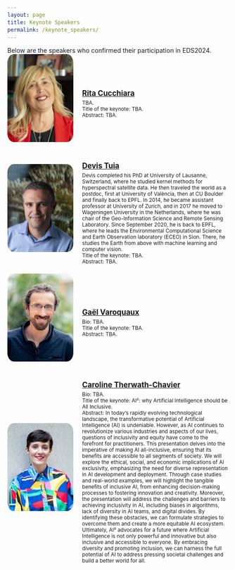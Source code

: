 ```yaml
---
layout: page
title: Keynote Speakers
permalink: /keynote_speakers/
---
```


<head>
    <meta charset="UTF-8">
    <meta name="viewport" content="width=device-width, initial-scale=1.0">
    <title>Keynote Speakers</title>
    <style>
        .speaker-container {
            display: flex;
            flex-direction: column;
            align-items: flex-start;
            gap: 20px;
        }
        .speaker {
            display: flex;
            align-items: center;
            gap: 20px;
        }
        .speaker img {
            width: 150px;
            height: 200px;
            border-radius: 10%;
            object-fit: cover;
            vertical-align: middle;
        }
        .speaker-info {
            flex: 1;
        }
        .speaker-info h2 {
            font-size: larger;
            margin-bottom: 5px;
        }
        .speaker-info p {
            margin: 0;
            font-size: smaller;
        }
    </style>
</head>
Below are the speakers who confirmed their participation in EDS2024.

<body>
    <div class="speaker-container">
        <div class="speaker">
            <img src="../assets/images_speakers/rita_cucchiara.jpg" alt="Rita Cucchiara">
            <div class="speaker-info">
                <a href="https://aimagelab.ing.unimore.it/imagelab/person.asp?idpersona=1">
                    <h2>Rita Cucchiara</h2>
                </a>
                <p>TBA.</p>
                <p>Title of the keynote: TBA.</p>
                <p>Abstract: TBA.</p>
            </div>
        </div>
        <div class="speaker">
            <img src="../assets/images_speakers/devis_tuia.jpg" alt="Devis Tuia">
            <div class="speaker-info">
                <a href="https://people.epfl.ch/devis.tuia">
                    <h2>Devis Tuia</h2>
                </a>
                <p>Devis completed his PhD at University of Lausanne, Switzerland, where   he studied kernel methods for hyperspectral satellite data. He then traveled the world as a postdoc, first at University of València, then at CU Boulder and finally back to EPFL. In 2014, he became assistant professor at University of Zurich, and in 2017 he moved to Wageningen University in the Netherlands, where he was chair of the Geo-Information Science and Remote Sensing Laboratory. Since September 2020, he is back to EPFL, where he leads the Environmental Computational Science and Earth Observation laboratory (ECEO) in Sion. There, he studies the Earth from above with machine learning and computer vision.</p>
                <p>Title of the keynote: TBA.</p>
                <p>Abstract: TBA.</p>
            </div>
        </div>
        <div class="speaker">
            <img src="../assets/images_speakers/gael_varoquaux.jpg" alt="Gaël Varoquaux">
            <div class="speaker-info">
                <a href="https://gael-varoquaux.info/">
                    <h2>Gaël Varoquaux</h2>
                </a>
                <p>Bio: TBA.</p>
                <p>Title of the keynote: TBA.</p>
                <p>Abstract: TBA.</p>
            </div>
        </div>
        <div class="speaker">
            <img src="../assets/images_speakers/caroline_therwath-chavier.jpeg" alt="Caroline Therwath-Chavier">
            <div class="speaker-info">
                <a href="https://theallyance.one/team">
                    <h2>Caroline Therwath-Chavier</h2>
                </a>
                <p>Bio: TBA.</p>
                <p>Title of the keynote: AI²: why Artificial Intelligence should be All Inclusive.</p>
                <p>Abstract: In today’s rapidly evolving technological landscape, the transformative potential of Artificial Intelligence (AI) is undeniable. However, as AI continues to revolutionize various industries and aspects of our lives, questions of inclusivity and equity have come to the forefront for practitioners. This presentation delves into the imperative of making AI all-inclusive, ensuring that its benefits are accessible to all segments of society.
                We will explore the ethical, social, and economic implications of AI exclusivity, emphasizing the need for diverse representation in AI development and deployment. Through case studies and real-world examples, we will highlight the tangible benefits of inclusive AI, from enhancing decision-making processes to fostering innovation and creativity.
                Moreover, the presentation will address the challenges and barriers to achieving inclusivity in AI, including biases in algorithms, lack of diversity in AI teams, and digital divides. By identifying these obstacles, we can formulate strategies to overcome them and create a more equitable AI ecosystem.
Ultimately, AI² advocates for a future where Artificial Intelligence is not only powerful and innovative but also inclusive and accessible to everyone. By embracing diversity and promoting inclusion, we can harness the full potential of AI to address pressing societal challenges and build a better world for all.</p>
            </div>
        </div>
    </div>
</body>